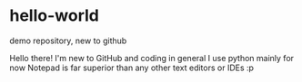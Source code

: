 # hello-world
demo repository, new to github

Hello there!
I'm new to GitHub and coding in general
I use python mainly for now
Notepad is far superior than any other text editors or IDEs :p
